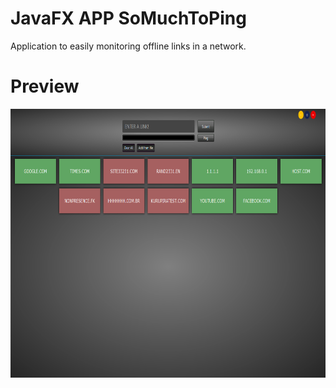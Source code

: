 # JavaFX APP SoMuchToPing
 Application to easily monitoring offline links in a network.
 
# Preview
<p align="center">
  <img width="796" height="430" src="https://github.com/leonhar001/JavaFX-APP-SoMuchToPing/blob/main/example.png?raw=true">
</p>

